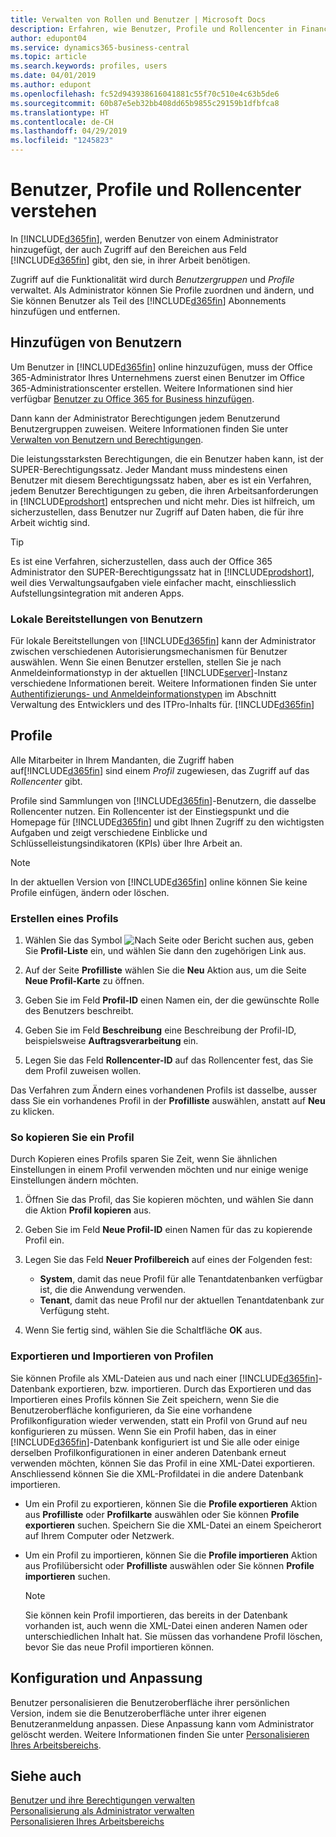```yaml
---
title: Verwalten von Rollen und Benutzer | Microsoft Docs
description: Erfahren, wie Benutzer, Profile und Rollencenter in Finance and Operations, Business Central verwaltet werden.
author: edupont04
ms.service: dynamics365-business-central
ms.topic: article
ms.search.keywords: profiles, users
ms.date: 04/01/2019
ms.author: edupont
ms.openlocfilehash: fc52d943938616041881c55f70c510e4c63b5de6
ms.sourcegitcommit: 60b87e5eb32bb408dd65b9855c29159b1dfbfca8
ms.translationtype: HT
ms.contentlocale: de-CH
ms.lasthandoff: 04/29/2019
ms.locfileid: "1245823"
---
```

# <a name="understanding-users-profiles-and-role-centers"></a>Benutzer, Profile und Rollencenter verstehen

In [!INCLUDE[d365fin](includes/d365fin_md.md)], werden Benutzer von einem Administrator hinzugefügt, der auch Zugriff auf den Bereichen aus Feld [!INCLUDE[d365fin](includes/d365fin_md.md)] gibt, den sie, in ihrer Arbeit benötigen.  

Zugriff auf die Funktionalität wird durch *Benutzergruppen* und *Profile* verwaltet. Als Administrator können Sie Profile zuordnen und ändern, und Sie können Benutzer als Teil des [!INCLUDE[d365fin](includes/d365fin_md.md)] Abonnements hinzufügen und  entfernen.  

## <a name="adding-users"></a>Hinzufügen von Benutzern

Um Benutzer in [!INCLUDE[d365fin](includes/d365fin_md.md)] online hinzuzufügen, muss der Office 365-Administrator Ihres Unternehmens zuerst einen Benutzer im Office 365-Administrationscenter erstellen. Weitere Informationen sind hier verfügbar [Benutzer zu Office 365 for Business hinzufügen](https://aka.ms/CreateOffice365Users).

Dann kann der Administrator Berechtigungen jedem Benutzerund Benutzergruppen zuweisen. Weitere Informationen finden Sie unter [Verwalten von Benutzern und Berechtigungen](ui-how-users-permissions.md).  

Die leistungsstarksten Berechtigungen, die ein Benutzer haben kann, ist der SUPER-Berechtigungssatz. Jeder Mandant muss mindestens einen Benutzer mit diesem Berechtigungssatz haben, aber es ist ein Verfahren, jedem Benutzer Berechtigungen zu geben, die ihren Arbeitsanforderungen in [!INCLUDE[prodshort](includes/prodshort.md)] entsprechen und nicht mehr. Dies ist hilfreich, um sicherzustellen, dass Benutzer nur Zugriff auf Daten haben, die für ihre Arbeit wichtig sind.  

> [!TIP]
> Es ist eine Verfahren, sicherzustellen, dass auch der Office 365 Administrator den SUPER-Berechtigungssatz hat in [!INCLUDE[prodshort](includes/prodshort.md)], weil dies Verwaltungsaufgaben viele einfacher macht, einschliesslich Aufstellungsintegration mit anderen Apps.

### <a name="users-of-on-premises-deployments"></a>Lokale Bereitstellungen von Benutzern

Für lokale Bereitstellungen von [!INCLUDE[d365fin](includes/d365fin_md.md)] kann der Administrator zwischen verschiedenen Autorisierungsmechanismen für Benutzer auswählen. Wenn Sie einen Benutzer erstellen, stellen Sie je nach Anmeldeinformationstyp in der aktuellen [!INCLUDE[server](includes/server.md)]-Instanz verschiedene Informationen bereit. Weitere Informationen finden Sie unter [Authentifizierungs- und Anmeldeinformationstypen](/dynamics365/business-central/dev-itpro/administration/users-credential-types) im Abschnitt Verwaltung des Entwicklers und des ITPro-Inhalts für. [!INCLUDE[d365fin](includes/d365fin_md.md)]  

## <a name="profiles"></a>Profile

Alle Mitarbeiter in Ihrem Mandanten, die Zugriff haben auf[!INCLUDE[d365fin](includes/d365fin_md.md)] sind einem *Profil* zugewiesen, das Zugriff  auf das *Rollencenter* gibt.

Profile sind Sammlungen von [!INCLUDE[d365fin](includes/d365fin_md.md)]-Benutzern, die dasselbe Rollencenter nutzen. Ein Rollencenter ist der Einstiegspunkt und die Homepage für [!INCLUDE[d365fin](includes/d365fin_md.md)] und gibt Ihnen Zugriff zu den wichtigsten Aufgaben und zeigt verschiedene Einblicke und Schlüsselleistungsindikatoren (KPIs) über Ihre Arbeit an.  

> [!NOTE]  
>  In der aktuellen Version von [!INCLUDE[d365fin](includes/d365fin_md.md)] online können Sie keine Profile einfügen, ändern oder löschen.  

### <a name="CreateProfile"></a>Erstellen eines Profils

1.  Wählen Sie das Symbol ![Nach Seite oder Bericht suchen](media/ui-search/search_small.png "Nach Seite oder Bericht suchen") aus, geben Sie **Profil-Liste** ein, und wählen Sie dann den zugehörigen Link aus.  

2.  Auf der Seite **Profilliste** wählen Sie die **Neu** Aktion aus, um die Seite **Neue Profil-Karte** zu öffnen.  

3.  Geben Sie im Feld **Profil-ID** einen Namen ein, der die gewünschte Rolle des Benutzers beschreibt.  

4.  Geben Sie im Feld **Beschreibung** eine Beschreibung der Profil-ID, beispielsweise **Auftragsverarbeitung** ein.  

5.  Legen Sie das Feld **Rollencenter-ID** auf das Rollencenter fest, das Sie dem Profil zuweisen wollen.  

Das Verfahren zum Ändern eines vorhandenen Profils ist dasselbe, ausser dass Sie ein vorhandenes Profil in der **Profilliste** auswählen, anstatt auf **Neu** zu klicken.  


### <a name="copy-a-profile"></a>So kopieren Sie ein Profil
Durch Kopieren eines Profils sparen Sie Zeit, wenn Sie ähnlichen Einstellungen in einem Profil verwenden möchten und nur einige wenige Einstellungen ändern möchten.

1.  Öffnen Sie das Profil, das Sie kopieren möchten, und wählen Sie dann die Aktion **Profil kopieren** aus.

2.  Geben Sie im Feld **Neue Profil-ID** einen Namen für das zu kopierende Profil ein.

3.  Legen Sie das Feld **Neuer Profilbereich** auf eines der Folgenden fest:

    - **System**, damit das neue Profil für alle Tenantdatenbanken verfügbar ist, die die Anwendung verwenden.
    - **Tenant**, damit das neue Profil nur der aktuellen Tenantdatenbank zur Verfügung steht.
4. Wenn Sie fertig sind, wählen Sie die Schaltfläche **OK** aus.

### <a name="ExportImportProfile"></a>Exportieren und Importieren von Profilen

Sie können Profile als XML-Dateien aus und nach einer [!INCLUDE[d365fin](includes/d365fin_md.md)]-Datenbank exportieren, bzw. importieren. Durch das Exportieren und das Importieren eines Profils können Sie Zeit speichern, wenn Sie die Benutzeroberfläche konfigurieren, da Sie eine vorhandene Profilkonfiguration wieder verwenden, statt ein Profil von Grund auf neu konfigurieren zu müssen. Wenn Sie ein Profil haben, das in einer [!INCLUDE[d365fin](includes/d365fin_md.md)]-Datenbank konfiguriert ist und Sie alle oder einige derselben Profilkonfigurationen in einer anderen Datenbank erneut verwenden möchten, können Sie das Profil in eine XML-Datei exportieren. Anschliessend können Sie die XML-Profildatei in die andere Datenbank importieren.

-   Um ein Profil zu exportieren, können Sie die **Profile exportieren** Aktion aus **Profilliste** oder **Profilkarte** auswählen oder Sie können **Profile exportieren** suchen. Speichern Sie die XML-Datei an einem Speicherort auf Ihrem Computer oder Netzwerk.

-   Um ein Profil zu importieren, können Sie die **Profile importieren** Aktion aus Profilübersicht oder **Profilliste** auswählen oder Sie können **Profile importieren** suchen. 

    > [!NOTE]  
    >  Sie können kein Profil importieren, das bereits in der Datenbank vorhanden ist, auch wenn die XML-Datei einen anderen Namen oder unterschiedlichen Inhalt hat. Sie müssen das vorhandene Profil löschen, bevor Sie das neue Profil importieren können.


## <a name="configuration-and-personalization"></a>Konfiguration und Anpassung
<!--The concept of UI customization in [!INCLUDE[d365fin](includes/d365fin_md.md)] is divided in two:  

-   Configuration, performed by the administrator  

-   Personalization, performed by users  

The administrator configures the user interface for multiple users by customizing the user interface for a profile that the users are assigned to.  -->

Benutzer personalisieren die Benutzeroberfläche ihrer persönlichen Version, indem sie die Benutzeroberfläche unter ihrer eigenen Benutzeranmeldung anpassen. Diese Anpassung kann vom Administrator gelöscht werden. Weitere Informationen finden Sie unter [Personalisieren Ihres Arbeitsbereichs](ui-personalization-user.md).  

## <a name="see-also"></a>Siehe auch  
[Benutzer und ihre Berechtigungen verwalten](ui-how-users-permissions.md)  
[Personalisierung als Administrator verwalten](ui-personalization-manage.md)  
[Personalisieren Ihres Arbeitsbereichs](ui-personalization-user.md)  
